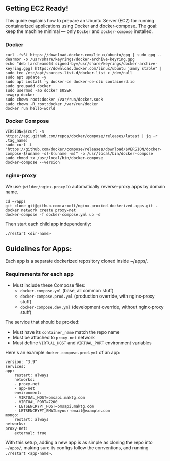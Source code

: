 
## Getting EC2 Ready!

This guide explains how to prepare an Ubuntu Server (EC2) for running containerized applications using Docker and docker-compose.
The goal: keep the machine minimal — only `Docker` and `docker-compose` installed.

### Docker

    curl -fsSL https://download.docker.com/linux/ubuntu/gpg | sudo gpg --dearmor -o /usr/share/keyrings/docker-archive-keyring.gpg
    echo "deb [arch=amd64 signed-by=/usr/share/keyrings/docker-archive-keyring.gpg] https://download.docker.com/linux/ubuntu jammy stable" | sudo tee /etc/apt/sources.list.d/docker.list > /dev/null
    sudo apt update -y
    sudo apt install -y docker-ce docker-ce-cli containerd.io
    sudo groupadd docker
    sudo usermod -aG docker $USER
    newgrp docker
    sudo chown root:docker /var/run/docker.sock
    sudo chown -R root:docker /var/run/docker
    docker run hello-world

### Docker Compose

    VERSION=$(curl -s https://api.github.com/repos/docker/compose/releases/latest | jq -r .tag_name)
    sudo curl -L "https://github.com/docker/compose/releases/download/$VERSION/docker-compose-$(uname -s)-$(uname -m)" -o /usr/local/bin/docker-compose
    sudo chmod +x /usr/local/bin/docker-compose
    docker-compose --version


### nginx-proxy

We use `jwilder/nginx-proxy` to automatically reverse-proxy apps by domain name.

    cd ~/apps
    git clone git@github.com:arxoft/nginx-proxied-dockerized-apps.git .
    docker network create proxy-net
    docker-compose -f docker-compose.yml up -d

Then start each child app independently: 

    ./restart <dir-name>

## Guidelines for Apps:

Each app is a separate dockerized repository cloned inside ~/apps/.

### Requirements for each app

- Must include these Compose files:
    - `docker-compose.yml`         	(base, all common stuff)
	- `docker-compose.prod.yml` 	(production override, with nginx-proxy stuff)
	- `docker-compose.dev.yml` 	    (development override, without nginx-proxy stuff)

The service that should be proxied:

- Must have its `container_name` match the repo name
- Must be attached to `proxy-net` network
- Must define `VIRTUAL_HOST` and `VIRTUAL_PORT` environment variables

Here's an example `docker-compose.prod.yml` of an app:

    version: "3.9"
    services:
    app:
        restart: always
        networks:
        - proxy-net
        - app-net
        environment:
        - VIRTUAL_HOST=bmsapi.maktg.com
        - VIRTUAL_PORT=7200
        - LETSENCRYPT_HOST=bmsapi.maktg.com
        - LETSENCRYPT_EMAIL=your-email@example.com
    mongo:
        restart: always
    networks:
    proxy-net:
        external: true


With this setup, adding a new app is as simple as cloning the repo into `~/apps/`, making sure its configs follow the conventions, and running `./restart <app-name>`.